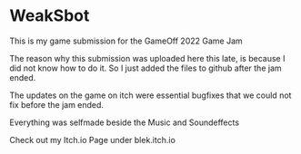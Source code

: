 # WeakSbot
This is my game submission for the GameOff 2022 Game Jam

The reason why this submission was uploaded here this late, is because I did not know how to do it. So I just added the files to github after the jam ended.

The updates on the game on itch were essential bugfixes that we could not fix before the jam ended.

Everything was selfmade beside the Music and Soundeffects

Check out my Itch.io Page under blek.itch.io
